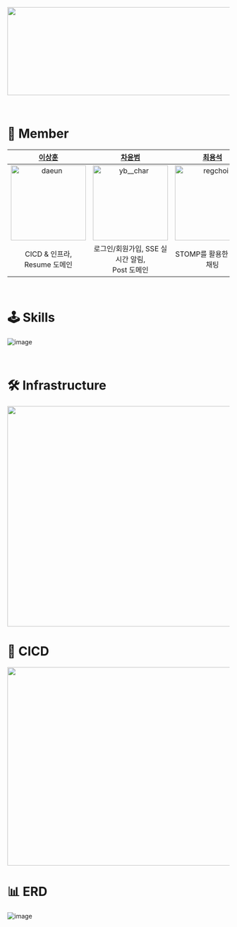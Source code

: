 
<p align="center"><img src = "https://github.com/seniors-project/backend/assets/117654450/72756334-6370-46d6-9f29-f94d0a63b0f6" height = "200" width = "700"></p>

</br>



# 👐 Member

|[이상훈](https://github.com/strangehoon)|[차윤범](https://github.com/uiurihappy)|[최용석](https://github.com/regchoi)|
|:-:|:-:|:--:|
|<img src="https://avatars.githubusercontent.com/u/117654450?v=4" alt="daeun" width="170" height="170">|<img src="https://avatars.githubusercontent.com/u/68099546?v=4" alt="yb__char" width="170" height="170">|<img src="https://avatars.githubusercontent.com/u/103176657?v=4" alt="regchoi" width="170" height="170">|
| CICD & 인프라, Resume 도메인 | 로그인/회원가입, SSE 실시간 알림,</br> Post 도메인 | STOMP를 활용한 실시간 채팅|

</br>

# 🕹 Skills

![image](https://github.com/seniors-project/backend/assets/117654450/119cf4fa-2b71-4109-8004-c396fe4f2a49)



</br>


# 🛠 Infrastructure

<img src = "https://github.com/seniors-project/backend/assets/117654450/91df2e21-fee2-4ff8-adbc-bb537e91ea70" height = "500" width = "800" allign = "center">

</br>

# 🔧 CICD

<img src = "https://github.com/seniors-project/backend/assets/117654450/91630253-2114-4aee-a002-bd95dd65ac50" height = "450" width = "700" allign = "center">


</br>

# 📊 ERD
![image](https://github.com/seniors-project/backend/assets/117654450/590cc5c9-ec2a-429a-a85a-557fded3f41a)


</br>


